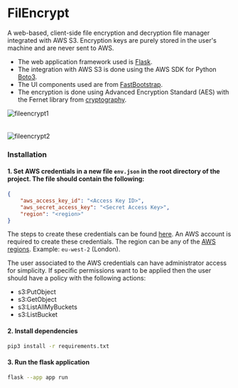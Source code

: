 # FilEncrypt
A web-based, client-side file encryption and decryption file manager integrated with AWS S3. Encryption keys are purely stored in the user's machine and are never sent to AWS. 

- The web application framework used is [Flask](https://flask.palletsprojects.com/en/2.2.x/).
- The integration with AWS S3 is done using the AWS SDK for Python [Boto3](https://boto3.amazonaws.com/v1/documentation/api/latest/index.html). 
- The UI components used are from [FastBootstrap](https://fastbootstrap.com/).
- The encryption is done using Advanced Encryption Standard (AES) with the Fernet library from [cryptography](https://cryptography.io/en/latest/fernet/).

<img  alt="fileencrypt1" src="https://github.com/jcgloria/fileencrypt/assets/30906750/951d811d-8d96-4bef-9820-d02ea31fff7c">
<br>
<br>
<br>
<img  alt="fileencrypt2" src="https://github.com/jcgloria/fileencrypt/assets/30906750/3205153f-f5b7-42c1-a2c8-15fb0ccaa590">


### Installation
#### 1. Set AWS credentials in a new file `env.json` in the root directory of the project. The file should contain the following:
```json
{
    "aws_access_key_id": "<Access Key ID>",
    "aws_secret_access_key": "<Secret Access Key>",
    "region": "<region>"
}
```
The steps to create these credentials can be found [here](https://docs.aws.amazon.com/powershell/latest/userguide/pstools-appendix-sign-up.html). An AWS account is required to create these credentials. The region can be any of the [AWS regions](https://docs.aws.amazon.com/general/latest/gr/rande.html). Example: `eu-west-2` (London). 

The user associated to the AWS credentials can have administrator access for simplicity. If specific permissions want to be applied then the user should have a policy with the following actions:

- s3:PutObject
- s3:GetObject
- s3:ListAllMyBuckets
- s3:ListBucket
            
#### 2. Install dependencies
```bash
pip3 install -r requirements.txt
```
#### 3. Run the flask application
```bash
flask --app app run
```
